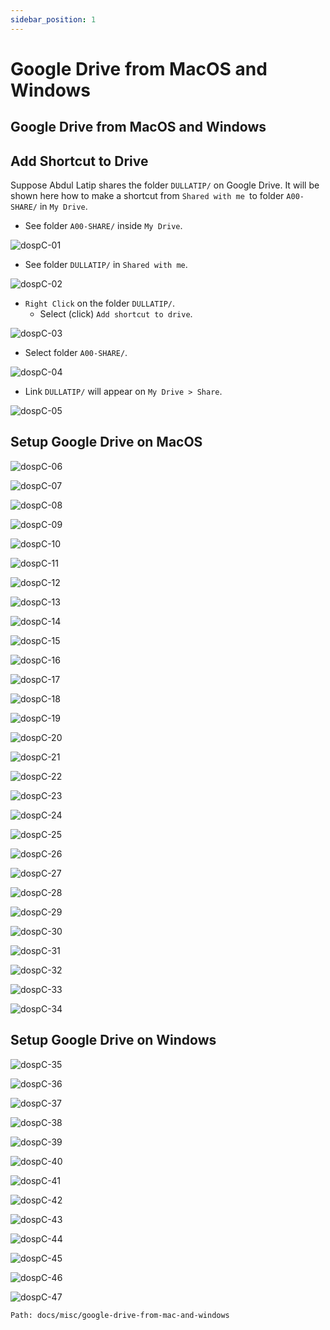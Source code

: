 ```yaml
---
sidebar_position: 1
---
```


# Google Drive from MacOS and Windows
## Google Drive from MacOS and Windows

## Add Shortcut to Drive

Suppose Abdul Latip shares the folder `DULLATIP/` on Google Drive.
It will be shown here how to make a shortcut from `Shared with me `to folder `A00-SHARE/` in `My Drive`.

* See folder `A00-SHARE/` inside `My Drive`.

![dospC-01](/static/img/legacy/dospC-01.jpg)


* See folder `DULLATIP/` in `Shared with me`.

![dospC-02](/static/img/legacy/dospC-02.jpg)


* `Right Click` on the folder `DULLATIP/`.
  * Select (click) `Add shortcut to drive`.

![dospC-03](/static/img/legacy/dospC-03.jpg)


* Select folder `A00-SHARE/`.

![dospC-04](/static/img/legacy/dospC-04.jpg)


* Link `DULLATIP/` will appear on `My Drive > Share`.

![dospC-05](/static/img/legacy/dospC-05.jpg)


## Setup Google Drive on MacOS

![dospC-06](/static/img/legacy/dospC-06.jpg)


![dospC-07](/static/img/legacy/dospC-07.jpg)


![dospC-08](/static/img/legacy/dospC-08.jpg)


![dospC-09](/static/img/legacy/dospC-09.jpg)


![dospC-10](/static/img/legacy/dospC-10.jpg)


![dospC-11](/static/img/legacy/dospC-11.jpg)


![dospC-12](/static/img/legacy/dospC-12.jpg)


![dospC-13](/static/img/legacy/dospC-13.jpg)


![dospC-14](/static/img/legacy/dospC-14.jpg)


![dospC-15](/static/img/legacy/dospC-15.jpg)


![dospC-16](/static/img/legacy/dospC-16.jpg)


![dospC-17](/static/img/legacy/dospC-17.jpg)


![dospC-18](/static/img/legacy/dospC-18.jpg)


![dospC-19](/static/img/legacy/dospC-19.jpg)


![dospC-20](/static/img/legacy/dospC-20.jpg)


![dospC-21](/static/img/legacy/dospC-21.jpg)


![dospC-22](/static/img/legacy/dospC-22.jpg)


![dospC-23](/static/img/legacy/dospC-23.jpg)


![dospC-24](/static/img/legacy/dospC-24.jpg)


![dospC-25](/static/img/legacy/dospC-25.jpg)


![dospC-26](/static/img/legacy/dospC-26.jpg)


![dospC-27](/static/img/legacy/dospC-27.jpg)


![dospC-28](/static/img/legacy/dospC-28.jpg)


![dospC-29](/static/img/legacy/dospC-29.jpg)


![dospC-30](/static/img/legacy/dospC-30.jpg)


![dospC-31](/static/img/legacy/dospC-31.jpg)


![dospC-32](/static/img/legacy/dospC-32.jpg)


![dospC-33](/static/img/legacy/dospC-33.jpg)


![dospC-34](/static/img/legacy/dospC-34.jpg)


## Setup Google Drive on Windows

![dospC-35](/static/img/legacy/dospC-35.jpg)


![dospC-36](/static/img/legacy/dospC-36.jpg)


![dospC-37](/static/img/legacy/dospC-37.jpg)


![dospC-38](/static/img/legacy/dospC-38.jpg)


![dospC-39](/static/img/legacy/dospC-39.jpg)


![dospC-40](/static/img/legacy/dospC-40.jpg)


![dospC-41](/static/img/legacy/dospC-41.jpg)


![dospC-42](/static/img/legacy/dospC-42.jpg)


![dospC-43](/static/img/legacy/dospC-43.jpg)


![dospC-44](/static/img/legacy/dospC-44.jpg)


![dospC-45](/static/img/legacy/dospC-45.jpg)


![dospC-46](/static/img/legacy/dospC-46.jpg)


![dospC-47](/static/img/legacy/dospC-47.jpg)

```
Path: docs/misc/google-drive-from-mac-and-windows
```